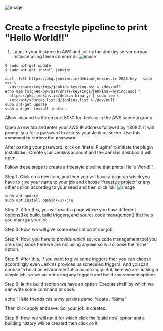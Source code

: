 ![image](https://github.com/user-attachments/assets/008db4c5-55c2-43db-920b-81fa27c81030)
# Create a freestyle pipeline to print "Hello World!!"
1. Launch your instance in AWS and set up the Jenkins server on your instance using these commands
![image](https://github.com/user-attachments/assets/04cf3329-869a-4e70-8b79-b55dae231080)
````
$ sudo apt-get update
$ sudo apt-get install jenkins
````

```
curl -fsSL https://pkg.jenkins.io/debian/jenkins.io-2023.key | sudo tee \
  /usr/share/keyrings/jenkins-keyring.asc > /dev/null
echo deb [signed-by=/usr/share/keyrings/jenkins-keyring.asc] \
  https://pkg.jenkins.io/debian binary/ | sudo tee \
  /etc/apt/sources.list.d/jenkins.list > /dev/null
sudo apt-get update
sudo apt-get install jenkins
```





Allow inbound traffic on port 8080 for Jenkins in the AWS security group.


Open a new tab and enter your AWS IP address followed by ':8080'. It will prompt you for a password to access your Jenkins server. Use this command to retrieve the password.




After pasting your password, click on 'Install Plugins' to initiate the plugin installation. Create your Jenkins account and the Jenkins dashboard will open.


Follow these steps to create a freestyle pipeline that prints 'Hello World!!'.

Step 1: Click on a new item, and then you will have a page on which you have to give your name to your job and choose ‘freestyle project’ or any other option according to your need and then click ‘ok’.
![image](https://github.com/user-attachments/assets/def3e288-fe8f-40c3-8270-a04cab521361)
```
sudo apt update
sudo apt install openjdk-17-jre
```

Step 2: After this, you will reach a page where you have different options(like build, build triggers, and source code management) that help you manage your job.

Step 3: Now, we will give some description of our job.



Step 4: Now, you have to provide which source code management tool you are using since here we are not using anyone so will choose the ‘none’ option.


Step 5: After this, if you want to give some triggers then you can choose accordingly even Jenkins provides us scheduled triggers. And you can choose to build an environment also accordingly. But, here we are making a simple job, so we are not using any triggers and build environment options.

Step 6: In the build section we have an option ‘Execute shell’ by which we can write some command or code.



echo "Hello friends this is my jenkins demo: %date : %time"


Then click apply and save. So, your job is created.

Step 8: Now, we will run it for which click the ‘build now’ option and a building history will be created then click on it.





